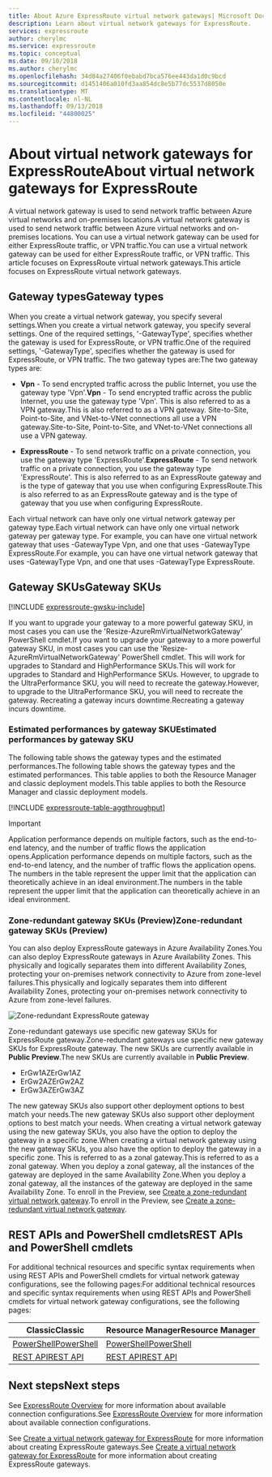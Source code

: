 ```yaml
---
title: About Azure ExpressRoute virtual network gateways| Microsoft Docs
description: Learn about virtual network gateways for ExpressRoute.
services: expressroute
author: cherylmc
ms.service: expressroute
ms.topic: conceptual
ms.date: 09/10/2018
ms.author: cherylmc
ms.openlocfilehash: 34d84a27406f0ebabd7bca576ee443da1d0c9bcd
ms.sourcegitcommit: d1451406a010fd3aa854dc8e5b77dc5537d8050e
ms.translationtype: MT
ms.contentlocale: nl-NL
ms.lasthandoff: 09/13/2018
ms.locfileid: "44800025"
---
```

# <a name="about-virtual-network-gateways-for-expressroute"></a><span data-ttu-id="a24e7-103">About virtual network gateways for ExpressRoute</span><span class="sxs-lookup"><span data-stu-id="a24e7-103">About virtual network gateways for ExpressRoute</span></span>
<span data-ttu-id="a24e7-104">A virtual network gateway is used to send network traffic between Azure virtual networks and on-premises locations.</span><span class="sxs-lookup"><span data-stu-id="a24e7-104">A virtual network gateway is used to send network traffic between Azure virtual networks and on-premises locations.</span></span> <span data-ttu-id="a24e7-105">You can use a virtual network gateway can be used for either ExpressRoute traffic, or VPN traffic.</span><span class="sxs-lookup"><span data-stu-id="a24e7-105">You can use a virtual network gateway can be used for either ExpressRoute traffic, or VPN traffic.</span></span> <span data-ttu-id="a24e7-106">This article focuses on ExpressRoute virtual network gateways.</span><span class="sxs-lookup"><span data-stu-id="a24e7-106">This article focuses on ExpressRoute virtual network gateways.</span></span>

## <a name="gateway-types"></a><span data-ttu-id="a24e7-107">Gateway types</span><span class="sxs-lookup"><span data-stu-id="a24e7-107">Gateway types</span></span>

<span data-ttu-id="a24e7-108">When you create a virtual network gateway, you specify several settings.</span><span class="sxs-lookup"><span data-stu-id="a24e7-108">When you create a virtual network gateway, you specify several settings.</span></span> <span data-ttu-id="a24e7-109">One of the required settings, '-GatewayType', specifies whether the gateway is used for ExpressRoute, or VPN traffic.</span><span class="sxs-lookup"><span data-stu-id="a24e7-109">One of the required settings, '-GatewayType', specifies whether the gateway is used for ExpressRoute, or VPN traffic.</span></span> <span data-ttu-id="a24e7-110">The two gateway types are:</span><span class="sxs-lookup"><span data-stu-id="a24e7-110">The two gateway types are:</span></span> 

* <span data-ttu-id="a24e7-111">**Vpn** - To send encrypted traffic across the public Internet, you use the gateway type 'Vpn'.</span><span class="sxs-lookup"><span data-stu-id="a24e7-111">**Vpn** - To send encrypted traffic across the public Internet, you use the gateway type 'Vpn'.</span></span> <span data-ttu-id="a24e7-112">This is also referred to as a VPN gateway.</span><span class="sxs-lookup"><span data-stu-id="a24e7-112">This is also referred to as a VPN gateway.</span></span> <span data-ttu-id="a24e7-113">Site-to-Site, Point-to-Site, and VNet-to-VNet connections all use a VPN gateway.</span><span class="sxs-lookup"><span data-stu-id="a24e7-113">Site-to-Site, Point-to-Site, and VNet-to-VNet connections all use a VPN gateway.</span></span>

* <span data-ttu-id="a24e7-114">**ExpressRoute** - To send network traffic on a private connection, you use the gateway type 'ExpressRoute'.</span><span class="sxs-lookup"><span data-stu-id="a24e7-114">**ExpressRoute** - To send network traffic on a private connection, you use the gateway type 'ExpressRoute'.</span></span> <span data-ttu-id="a24e7-115">This is also referred to as an ExpressRoute gateway and is the type of gateway that you use when configuring ExpressRoute.</span><span class="sxs-lookup"><span data-stu-id="a24e7-115">This is also referred to as an ExpressRoute gateway and is the type of gateway that you use when configuring ExpressRoute.</span></span>


<span data-ttu-id="a24e7-116">Each virtual network can have only one virtual network gateway per gateway type.</span><span class="sxs-lookup"><span data-stu-id="a24e7-116">Each virtual network can have only one virtual network gateway per gateway type.</span></span> <span data-ttu-id="a24e7-117">For example, you can have one virtual network gateway that uses -GatewayType Vpn, and one that uses -GatewayType ExpressRoute.</span><span class="sxs-lookup"><span data-stu-id="a24e7-117">For example, you can have one virtual network gateway that uses -GatewayType Vpn, and one that uses -GatewayType ExpressRoute.</span></span>

## <a name="gwsku"></a><span data-ttu-id="a24e7-118">Gateway SKUs</span><span class="sxs-lookup"><span data-stu-id="a24e7-118">Gateway SKUs</span></span>
[!INCLUDE [expressroute-gwsku-include](../../includes/expressroute-gwsku-include.md)]

<span data-ttu-id="a24e7-119">If you want to upgrade your gateway to a more powerful gateway SKU, in most cases you can use the 'Resize-AzureRmVirtualNetworkGateway' PowerShell cmdlet.</span><span class="sxs-lookup"><span data-stu-id="a24e7-119">If you want to upgrade your gateway to a more powerful gateway SKU, in most cases you can use the 'Resize-AzureRmVirtualNetworkGateway' PowerShell cmdlet.</span></span> <span data-ttu-id="a24e7-120">This will work for upgrades to Standard and HighPerformance SKUs.</span><span class="sxs-lookup"><span data-stu-id="a24e7-120">This will work for upgrades to Standard and HighPerformance SKUs.</span></span> <span data-ttu-id="a24e7-121">However, to upgrade to the UltraPerformance SKU, you will need to recreate the gateway.</span><span class="sxs-lookup"><span data-stu-id="a24e7-121">However, to upgrade to the UltraPerformance SKU, you will need to recreate the gateway.</span></span> <span data-ttu-id="a24e7-122">Recreating a gateway incurs downtime.</span><span class="sxs-lookup"><span data-stu-id="a24e7-122">Recreating a gateway incurs downtime.</span></span>

### <a name="aggthroughput"></a><span data-ttu-id="a24e7-123">Estimated performances by gateway SKU</span><span class="sxs-lookup"><span data-stu-id="a24e7-123">Estimated performances by gateway SKU</span></span>
<span data-ttu-id="a24e7-124">The following table shows the gateway types and the estimated performances.</span><span class="sxs-lookup"><span data-stu-id="a24e7-124">The following table shows the gateway types and the estimated performances.</span></span> <span data-ttu-id="a24e7-125">This table applies to both the Resource Manager and classic deployment models.</span><span class="sxs-lookup"><span data-stu-id="a24e7-125">This table applies to both the Resource Manager and classic deployment models.</span></span>

[!INCLUDE [expressroute-table-aggthroughput](../../includes/expressroute-table-aggtput-include.md)]

> [!IMPORTANT]
> <span data-ttu-id="a24e7-126">Application performance depends on multiple factors, such as the end-to-end latency, and the number of traffic flows the application opens.</span><span class="sxs-lookup"><span data-stu-id="a24e7-126">Application performance depends on multiple factors, such as the end-to-end latency, and the number of traffic flows the application opens.</span></span> <span data-ttu-id="a24e7-127">The numbers in the table represent the upper limit that the application can theoretically achieve in an ideal environment.</span><span class="sxs-lookup"><span data-stu-id="a24e7-127">The numbers in the table represent the upper limit that the application can theoretically achieve in an ideal environment.</span></span> 
> 
>

### <a name="zrgw"></a><span data-ttu-id="a24e7-128">Zone-redundant gateway SKUs (Preview)</span><span class="sxs-lookup"><span data-stu-id="a24e7-128">Zone-redundant gateway SKUs (Preview)</span></span>

<span data-ttu-id="a24e7-129">You can also deploy ExpressRoute gateways in Azure Availability Zones.</span><span class="sxs-lookup"><span data-stu-id="a24e7-129">You can also deploy ExpressRoute gateways in Azure Availability Zones.</span></span> <span data-ttu-id="a24e7-130">This physically and logically separates them into different Availability Zones, protecting your on-premises network connectivity to Azure from zone-level failures.</span><span class="sxs-lookup"><span data-stu-id="a24e7-130">This physically and logically separates them into different Availability Zones, protecting your on-premises network connectivity to Azure from zone-level failures.</span></span>

![Zone-redundant ExpressRoute gateway](./media/expressroute-about-virtual-network-gateways/zone-redundant.png)

<span data-ttu-id="a24e7-132">Zone-redundant gateways use specific new gateway SKUs for ExpressRoute gateway.</span><span class="sxs-lookup"><span data-stu-id="a24e7-132">Zone-redundant gateways use specific new gateway SKUs for ExpressRoute gateway.</span></span> <span data-ttu-id="a24e7-133">The new SKUs are currently available in **Public Preview**.</span><span class="sxs-lookup"><span data-stu-id="a24e7-133">The new SKUs are currently available in **Public Preview**.</span></span>

* <span data-ttu-id="a24e7-134">ErGw1AZ</span><span class="sxs-lookup"><span data-stu-id="a24e7-134">ErGw1AZ</span></span>
* <span data-ttu-id="a24e7-135">ErGw2AZ</span><span class="sxs-lookup"><span data-stu-id="a24e7-135">ErGw2AZ</span></span>
* <span data-ttu-id="a24e7-136">ErGw3AZ</span><span class="sxs-lookup"><span data-stu-id="a24e7-136">ErGw3AZ</span></span>

<span data-ttu-id="a24e7-137">The new gateway SKUs also support other deployment options to best match your needs.</span><span class="sxs-lookup"><span data-stu-id="a24e7-137">The new gateway SKUs also support other deployment options to best match your needs.</span></span> <span data-ttu-id="a24e7-138">When creating a virtual network gateway using the new gateway SKUs, you also have the option to deploy the gateway in a specific zone.</span><span class="sxs-lookup"><span data-stu-id="a24e7-138">When creating a virtual network gateway using the new gateway SKUs, you also have the option to deploy the gateway in a specific zone.</span></span> <span data-ttu-id="a24e7-139">This is referred to as a zonal gateway.</span><span class="sxs-lookup"><span data-stu-id="a24e7-139">This is referred to as a zonal gateway.</span></span> <span data-ttu-id="a24e7-140">When you deploy a zonal gateway, all the instances of the gateway are deployed in the same Availability Zone.</span><span class="sxs-lookup"><span data-stu-id="a24e7-140">When you deploy a zonal gateway, all the instances of the gateway are deployed in the same Availability Zone.</span></span> <span data-ttu-id="a24e7-141">To enroll in the Preview, see [Create a zone-redundant virtual network gateway](../../articles/vpn-gateway/create-zone-redundant-vnet-gateway.md).</span><span class="sxs-lookup"><span data-stu-id="a24e7-141">To enroll in the Preview, see [Create a zone-redundant virtual network gateway](../../articles/vpn-gateway/create-zone-redundant-vnet-gateway.md).</span></span>

## <a name="resources"></a><span data-ttu-id="a24e7-142">REST APIs and PowerShell cmdlets</span><span class="sxs-lookup"><span data-stu-id="a24e7-142">REST APIs and PowerShell cmdlets</span></span>
<span data-ttu-id="a24e7-143">For additional technical resources and specific syntax requirements when using REST APIs and PowerShell cmdlets for virtual network gateway configurations, see the following pages:</span><span class="sxs-lookup"><span data-stu-id="a24e7-143">For additional technical resources and specific syntax requirements when using REST APIs and PowerShell cmdlets for virtual network gateway configurations, see the following pages:</span></span>

| <span data-ttu-id="a24e7-144">**Classic**</span><span class="sxs-lookup"><span data-stu-id="a24e7-144">**Classic**</span></span> | <span data-ttu-id="a24e7-145">**Resource Manager**</span><span class="sxs-lookup"><span data-stu-id="a24e7-145">**Resource Manager**</span></span> |
| --- | --- |
| [<span data-ttu-id="a24e7-146">PowerShell</span><span class="sxs-lookup"><span data-stu-id="a24e7-146">PowerShell</span></span>](https://msdn.microsoft.com/library/mt270335.aspx) |[<span data-ttu-id="a24e7-147">PowerShell</span><span class="sxs-lookup"><span data-stu-id="a24e7-147">PowerShell</span></span>](https://docs.microsoft.com/powershell/module/azurerm.network#networking) |
| [<span data-ttu-id="a24e7-148">REST API</span><span class="sxs-lookup"><span data-stu-id="a24e7-148">REST API</span></span>](https://msdn.microsoft.com/library/jj154113.aspx) |[<span data-ttu-id="a24e7-149">REST API</span><span class="sxs-lookup"><span data-stu-id="a24e7-149">REST API</span></span>](https://msdn.microsoft.com/library/mt163859.aspx) |

## <a name="next-steps"></a><span data-ttu-id="a24e7-150">Next steps</span><span class="sxs-lookup"><span data-stu-id="a24e7-150">Next steps</span></span>
<span data-ttu-id="a24e7-151">See [ExpressRoute Overview](expressroute-introduction.md) for more information about available connection configurations.</span><span class="sxs-lookup"><span data-stu-id="a24e7-151">See [ExpressRoute Overview](expressroute-introduction.md) for more information about available connection configurations.</span></span>

<span data-ttu-id="a24e7-152">See [Create a virtual network gateway for ExpressRoute](expressroute-howto-add-gateway-resource-manager.md) for more information about creating ExpressRoute gateways.</span><span class="sxs-lookup"><span data-stu-id="a24e7-152">See [Create a virtual network gateway for ExpressRoute](expressroute-howto-add-gateway-resource-manager.md) for more information about creating ExpressRoute gateways.</span></span>
